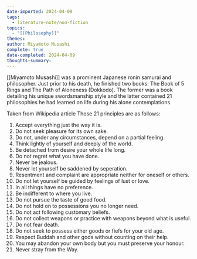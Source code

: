 ```yaml
---
date-imported: 2024-04-09
tags:
  - literature-note/non-fiction
topics:
  - "[[Philosophy]]"
themes: 
author: Miyamoto Musashi
complete: true
date-completed: 2024-04-09
thoughts-summary:
---
```


[[Miyamoto Musashi]] was a prominent Japanese ronin samurai and philosopher. Just prior to his death, he finished two books: The Book of 5 Rings and The Path of Aloneness (Dokkodo). The former was a book detailing his unique swordsmanship style and the latter contained 21 philosophies he had learned on life during his alone contemplations.

Taken from Wikipedia article
Those 21 principles are as follows:
1. Accept everything just the way it is.
2. Do not seek pleasure for its own sake.
3. Do not, under any circumstances, depend on a partial feeling.
4. Think lightly of yourself and deeply of the world.
5. Be detached from desire your whole life long.
6. Do not regret what you have done.
7. Never be jealous.
8. Never let yourself be saddened by seperation. 
9. Resentment and complaint are appropriate neither for oneself or others.
10. Do not let yourself be guided by feelings of lust or love.
11. In all things have no preference.
12. Be indifferent to where you live.
13. Do not pursue the taste of good food.
14. Do not hold on to possessions you no longer need.
15. Do not act following customary beliefs.
16. Do not collect weapons or practice with weapons beyond what is useful.
17. Do not fear death.
18. Do not seek to possess either goods or fiefs for your old age.
19. Respect Buddah and other gods without counting on their help.
20. You may abandon your own body but you must preserve your honour.
21. Never stray from the Way.
